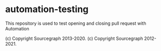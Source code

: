 # automation-testing
This repository is used to test opening and closing pull request with Automation

(c) Copyright Sourcegraph 2013-2020.
(c) Copyright Sourcegraph 2012-2021.